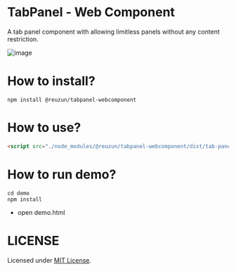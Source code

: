 # TabPanel - Web Component

A tab panel component with allowing limitless panels without any content restriction.

![image](https://user-images.githubusercontent.com/73116832/209718725-211336f9-1a86-4a8e-a7c3-29eb16874951.png)

# How to install?
```
npm install @reuzun/tabpanel-webcomponent
```

# How to use?
```html
<script src="./node_modules/@reuzun/tabpanel-webcomponent/dist/tab-panel.js"></script>
```

# How to run demo?

```
cd demo
npm install
```

* open demo.html

# LICENSE
Licensed under [MIT License](LICENSE).